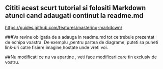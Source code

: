 ## Cititi acest scurt tutorial si folositi Markdown atunci cand adaugati continut la readme.md
 https://guides.github.com/features/mastering-markdown/

###Va revine obligatia de a adauga in readme.md tot ce trebuie prezentat de echipa voastra. De exemplu ,pentru partea de diagrame, puteti sa puneti link-uri catre fisiere imagine,hostate unde vreti voi. 

##Nu modificati ce nu va apartine , veti face modificari care tin exclusiv de  vostru. 
